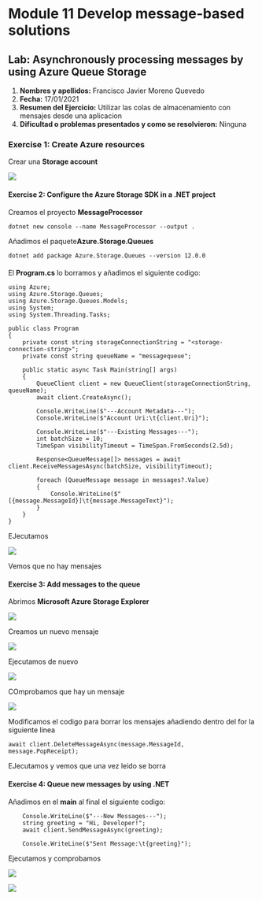 # Module 11 Develop message-based solutions

## Lab: Asynchronously processing messages by using Azure Queue Storage

1. **Nombres y apellidos:** Francisco Javier Moreno Quevedo
2. **Fecha:** 17/01/2021
3. **Resumen del Ejercicio:** Utilizar las colas de almacenamiento con mensajes desde una aplicacion 
4. **Dificultad o problemas presentados y como se resolvieron:** Ninguna

### Exercise 1: Create Azure resources

Crear una **Storage account**

![](./img/Captura1.jpg)

#### Exercise 2: Configure the Azure Storage SDK in a .NET project 

Creamos el proyecto **MessageProcessor**

```
dotnet new console --name MessageProcessor --output .
```



Añadimos el paquete**Azure.Storage.Queues** 

```
dotnet add package Azure.Storage.Queues --version 12.0.0
```

#### 

El **Program.cs** lo borramos y añadimos el siguiente codigo:

```
using Azure;
using Azure.Storage.Queues;
using Azure.Storage.Queues.Models;
using System;
using System.Threading.Tasks;

public class Program
{
    private const string storageConnectionString = "<storage-connection-string>";
    private const string queueName = "messagequeue";

    public static async Task Main(string[] args)
    {
        QueueClient client = new QueueClient(storageConnectionString, queueName);
        await client.CreateAsync();

        Console.WriteLine($"---Account Metadata---");
        Console.WriteLine($"Account Uri:\t{client.Uri}");

        Console.WriteLine($"---Existing Messages---");
        int batchSize = 10;
        TimeSpan visibilityTimeout = TimeSpan.FromSeconds(2.5d);

        Response<QueueMessage[]> messages = await client.ReceiveMessagesAsync(batchSize, visibilityTimeout);

        foreach (QueueMessage message in messages?.Value)
        {
            Console.WriteLine($"[{message.MessageId}]\t{message.MessageText}");
        }
    }
}
```

EJecutamos

![](./img/Captura1_1.jpg)

Vemos que no hay mensajes



#### Exercise 3: Add messages to the queue 

Abrimos  **Microsoft Azure Storage Explorer**

![](./img/Captura2.jpg)

Creamos un nuevo mensaje

![](./img/Captura3.jpg)

Ejecutamos de nuevo

![](./img/Captura4.jpg)

COmprobamos que hay un mensaje

![](./img/Captura5.jpg)

Modificamos el codigo para borrar los mensajes añadiendo dentro del for la siguiente linea



```
await client.DeleteMessageAsync(message.MessageId, message.PopReceipt);
```

EJecutamos y vemos que una vez leido se borra



#### Exercise 4: Queue new messages by using .NET

Añadimos en el **main** al final el siguiente codigo:

```
    Console.WriteLine($"---New Messages---");
    string greeting = "Hi, Developer!";
    await client.SendMessageAsync(greeting);
    
    Console.WriteLine($"Sent Message:\t{greeting}");
```

Ejecutamos y comprobamos

![](./img/Captura6.jpg)



![](./img/Captura7.jpg)